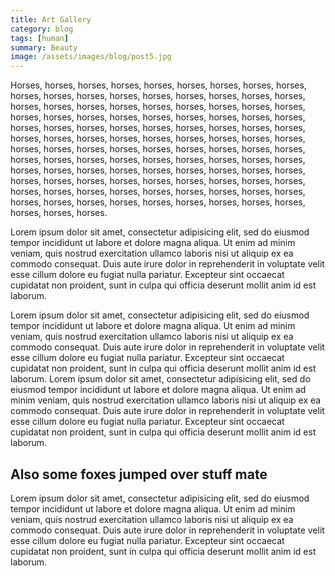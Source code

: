 ```yaml
---
title: Art Gallery
category: blog
tags: [human]  
summary: Beauty
image: /assets/images/blog/post5.jpg
---
```


Horses, horses, horses, horses, horses, horses, horses, horses, horses, horses, horses, horses, horses, horses, horses, horses, horses, horses, horses, horses, horses, horses, horses, horses, horses, horses, horses, horses, horses, horses, horses, horses, horses, horses, horses, horses, horses, horses, horses, horses, horses, horses, horses, horses, horses, horses, horses, horses, horses, horses, horses, horses, horses, horses, horses, horses, horses, horses, horses, horses, horses, horses, horses, horses, horses, horses, horses, horses, horses, horses, horses, horses, horses, horses, horses, horses, horses, horses, horses, horses, horses, horses, horses, horses, horses, horses, horses, horses, horses, horses, horses, horses, horses, horses, horses, horses, horses, horses, horses, horses, horses, horses, horses, horses, horses, horses, horses, horses, horses, horses, horses.

Lorem ipsum dolor sit amet, consectetur adipisicing elit, sed do eiusmod tempor incididunt ut labore et dolore magna aliqua. Ut enim ad minim veniam, quis nostrud exercitation ullamco laboris nisi ut aliquip ex ea commodo consequat. Duis aute irure dolor in reprehenderit in voluptate velit esse cillum dolore eu fugiat nulla pariatur. Excepteur sint occaecat cupidatat non proident, sunt in culpa qui officia deserunt mollit anim id est laborum.

Lorem ipsum dolor sit amet, consectetur adipisicing elit, sed do eiusmod tempor incididunt ut labore et dolore magna aliqua. Ut enim ad minim veniam, quis nostrud exercitation ullamco laboris nisi ut aliquip ex ea commodo consequat. Duis aute irure dolor in reprehenderit in voluptate velit esse cillum dolore eu fugiat nulla pariatur. Excepteur sint occaecat cupidatat non proident, sunt in culpa qui officia deserunt mollit anim id est laborum. Lorem ipsum dolor sit amet, consectetur adipisicing elit, sed do eiusmod tempor incididunt ut labore et dolore magna aliqua. Ut enim ad minim veniam, quis nostrud exercitation ullamco laboris nisi ut aliquip ex ea commodo consequat. Duis aute irure dolor in reprehenderit in voluptate velit esse cillum dolore eu fugiat nulla pariatur. Excepteur sint occaecat cupidatat non proident, sunt in culpa qui officia deserunt mollit anim id est laborum.

## Also some foxes jumped over stuff mate

Lorem ipsum dolor sit amet, consectetur adipisicing elit, sed do eiusmod tempor incididunt ut labore et dolore magna aliqua. Ut enim ad minim veniam, quis nostrud exercitation ullamco laboris nisi ut aliquip ex ea commodo consequat. Duis aute irure dolor in reprehenderit in voluptate velit esse cillum dolore eu fugiat nulla pariatur. Excepteur sint occaecat cupidatat non proident, sunt in culpa qui officia deserunt mollit anim id est laborum.
